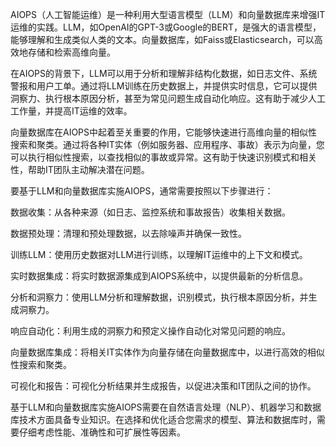 
AIOPS（人工智能运维）是一种利用大型语言模型（LLM）和向量数据库来增强IT运维的实践。LLM，如OpenAI的GPT-3或Google的BERT，是强大的语言模型，能够理解和生成类似人类的文本。向量数据库，如Faiss或Elasticsearch，可以高效地存储和检索高维向量。

在AIOPS的背景下，LLM可以用于分析和理解非结构化数据，如日志文件、系统警报和用户工单。通过将LLM训练在历史数据上，并提供实时信息，它可以提供洞察力、执行根本原因分析，甚至为常见问题生成自动化响应。这有助于减少人工工作量，并提高IT运维的效率。

向量数据库在AIOPS中起着至关重要的作用，它能够快速进行高维向量的相似性搜索和聚类。通过将各种IT实体（例如服务器、应用程序、事故）表示为向量，您可以执行相似性搜索，以查找相似的事故或异常。这有助于快速识别模式和相关性，帮助IT团队主动解决潜在问题。

要基于LLM和向量数据库实施AIOPS，通常需要按照以下步骤进行：

数据收集：从各种来源（如日志、监控系统和事故报告）收集相关数据。

数据预处理：清理和预处理数据，以去除噪声并确保一致性。

训练LLM：使用历史数据对LLM进行训练，以理解IT运维中的上下文和模式。

实时数据集成：将实时数据源集成到AIOPS系统中，以提供最新的分析信息。

分析和洞察力：使用LLM分析和理解数据，识别模式，执行根本原因分析，并生成洞察力。

响应自动化：利用生成的洞察力和预定义操作自动化对常见问题的响应。

向量数据库集成：将相关IT实体作为向量存储在向量数据库中，以进行高效的相似性搜索和聚类。

可视化和报告：可视化分析结果并生成报告，以促进决策和IT团队之间的协作。

基于LLM和向量数据库实施AIOPS需要在自然语言处理（NLP）、机器学习和数据库技术方面具备专业知识。在选择和优化适合您需求的模型、算法和数据库时，需要仔细考虑性能、准确性和可扩展性等因素。
